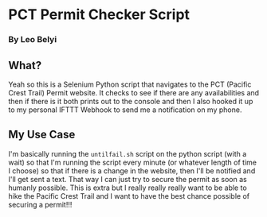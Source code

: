 # PCT Permit Checker Script
### By Leo Belyi

## What?

Yeah so this is a Selenium Python script that navigates to the PCT (Pacific Crest Trail) Permit website. It checks to see if there are any availabilities and then if there is it both prints out to the console and then I also hooked it up to my personal IFTTT Webhook to send me a notification on my phone.

## My Use Case

I'm basically running the `untilfail.sh` script on the python script (with a wait) so that I'm running the script every minute (or whatever length of time I choose) so that if there is a change in the website, then I'll be notified and I'll get sent a text. That way I can just try to secure the permit as soon as humanly possible. This is extra but I really really really want to be able to hike the Pacific Crest Trail and I want to have the best chance possible of securing a permit!!!
